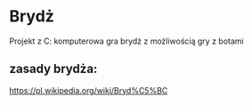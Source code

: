 # Brydż
Projekt z C: komputerowa gra brydż z możliwością gry z botami

## zasady brydża:
https://pl.wikipedia.org/wiki/Bryd%C5%BC
